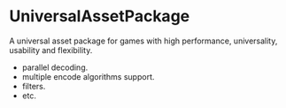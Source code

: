 # UniversalAssetPackage
A universal asset package for games with high performance, universality, usability and flexibility.

* parallel decoding.
* multiple encode algorithms support.
* filters.
* etc.
